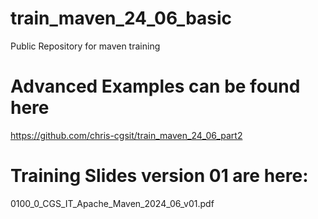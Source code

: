 # train_maven_24_06_basic
Public Repository for maven training

# Advanced Examples can be found here
https://github.com/chris-cgsit/train_maven_24_06_part2

# Training Slides version 01 are here:
0100_0_CGS_IT_Apache_Maven_2024_06_v01.pdf


